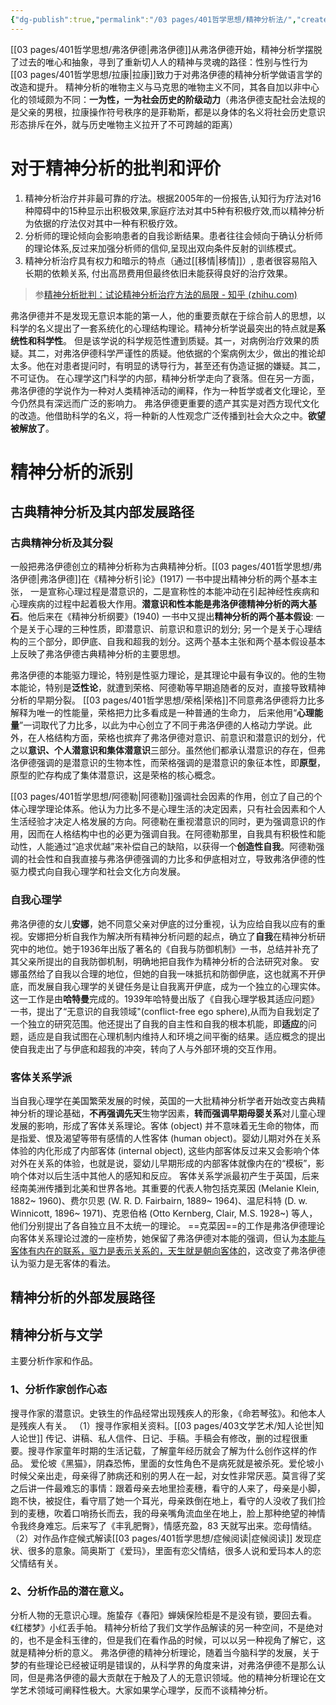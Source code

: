 ```yaml
---
{"dg-publish":true,"permalink":"/03 pages/401哲学思想/精神分析法/","created":"2024-11-30T21:00:30.835+08:00","updated":"2025-03-02T20:29:59.557+08:00"}
---
```


[[03 pages/401哲学思想/弗洛伊德\|弗洛伊德]]从弗洛伊德开始，精神分析学摆脱了过去的唯心和抽象，寻到了重新切人人的精神与灵魂的路径：性别与性行为
[[03 pages/401哲学思想/拉康\|拉康]]致力于对弗洛伊德的精神分析学做语言学的改造和提升。
精神分析的唯物主义与马克思的唯物主义不同，其各自加以非中心化的领域颇为不同：**一为性，一为社会历史的阶级动力**（弗洛伊德支配社会法规的是父亲的男根，拉康操作符号秩序的是菲勒斯，都是以身体的名义将社会历史意识形态排斥在外，就与历史唯物主义拉开了不可跨越的距离）

# 对于精神分析的批判和评价
1. 精神分析治疗并非最可靠的疗法。根据2005年的一份报告,认知行为疗法对16种障碍中的15种显示出积极效果,家庭疗法对其中5种有积极疗效,而以精神分析为依据的疗法仅对其中一种有积极疗效。
2. 分析师的理论倾向会影响患者的自我诊断结果。患者往往会倾向于确认分析师的理论体系,反过来加强分析师的信仰,呈现出双向条件反射的训练模式。
3. 精神分析治疗具有权力和暗示的特点（通过[[移情\|移情]]）, 患者很容易陷入长期的依赖关系, 付出高昂费用但最终依旧未能获得良好的治疗效果。

> 参[精神分析批判：试论精神分析治疗方法的局限 - 知乎 (zhihu.com)](https://zhuanlan.zhihu.com/p/337677697)


弗洛伊德并不是发现无意识本能的第一人，他的重要贡献在于综合前人的思想，以科学的名义提出了一套系统化的心理结构理论。精神分析学说最突出的特点就是**系统性和科学性**。
但是该学说的科学规范性遭到质疑。其一，对病例治疗效果的质疑。其二，对弗洛伊德科学严谨性的质疑。他依据的个案病例太少，做出的推论却太多。他在对患者提问时，有明显的诱导行为，甚至还有伪造证据的嫌疑。其二，不可证伪。
在心理学这门科学的内部，精神分析学走向了衰落。但在另一方面，弗洛伊德的学说作为一种对人类精神活动的阐释，作为一种哲学或者文化理论，至今仍然具有深远而广泛的影响力。
弗洛伊德更重要的遗产其实是对西方现代文化的改造。他借助科学的名义，将一种新的人性观念广泛传播到社会大众之中。**欲望被解放了**。

# 精神分析的派别
## 古典精神分析及其内部发展路径
### 古典精神分析及其分裂
一般把弗洛伊德创立的精神分析称为古典精神分析。[[03 pages/401哲学思想/弗洛伊德\|弗洛伊德]]在《精神分析引论》(1917) 一书中提出精神分析的两个基本主张， 一是宣称心理过程是潜意识的，二是宣称性的本能冲动在引起神经性疾病和心理疾病的过程中起着极大作用。**潜意识和性本能是弗洛伊德精神分析的两大基石**。他后来在《精神分析纲要》(1940) 一书中又提出**精神分析的两个基本假设**: 一个是关于心理的三种性质，即潜意识、前意识和意识的划分; 另一个是关于心理结构的三个部分，即伊底、自我和超我的划分。这两个基本主张和两个基本假设基本上反映了弗洛伊德古典精神分析的主要思想。

弗洛伊德的本能驱力理论，特别是性驱力理论，是其理论中最有争议的。他的生物本能论，特别是**泛性论**，就遭到荣格、阿德勒等早期追随者的反对，直接导致精神分析的早期分裂。
[[03 pages/401哲学思想/荣格\|荣格]]不同意弗洛伊德将力比多解释为唯一的性能量，荣格把力比多看成是一种普通的生命力， 后来他用“**心理能量**”一词取代了力比多，以此为中心创立了不同于弗洛伊德的人格动力学说。此外，在人格结构方面，荣格也摈弃了弗洛伊德对意识、前意识和潜意识的划分，代之以**意识、个人潜意识和集体潜意识**三部分。虽然他们都承认潜意识的存在，但弗洛伊德强调的是潜意识的生物本性，而荣格强调的是潜意识的象征本性，即**原型**，原型的贮存构成了集体潜意识，这是荣格的核心概念。

[[03 pages/401哲学思想/阿德勒\|阿德勒]]强调社会因素的作用，创立了自己的个体心理学理论体系。他认为力比多不是心理生活的决定因素，只有社会因素和个人生活经验才决定人格发展的方向。阿德勒在重视潜意识的同时，更为强调意识的作用，因而在人格结构中也的必更为强调自我。在阿德勒那里，自我具有积极性和能动性，人能通过“追求优越”来补偿自己的缺陷，以获得一个**创造性自我**。阿德勒强调的社会性和自我直接与弗洛伊德强调的力比多和伊底相对立，导致弗洛伊德的性驱力模式向自我心理学和社会文化方向发展。

### 自我心理学
弗洛伊德的女儿**安娜**，她不同意父亲对伊底的过分重视，认为应给自我以应有的重视。安娜把分析自我作为解决所有精神分析问题的起点，确立了**自我**在精神分析研究中的地位。她于1936年出版了著名的《自我与防御机制》一书，总结并补充了其父亲所提出的自我防御机制，明确地把自我作为精神分析的合法研究对象。
安娜虽然给了自我以合理的地位，但她的自我一味抵抗和防御伊底，这也就离不开伊底，而发展自我心理学的关键任务是让自我离开伊底，成为一个独立的心理实体。这一工作是由**哈特曼**完成的。1939年哈特曼出版了《自我心理学极其适应问题》一书，提出了“无意识的自我领域"(conflict-free ego sphere),从而为自我划定了一个独立的研究范围。他还提出了自我的自主性和自我的根本机能，即**适应**的问题，适应是自我试图在心理机制内维持人和环境之间平衡的结果。适应概念的提出使自我走出了与伊底和超我的冲突，转向了人与外部环境的交互作用。

### 客体关系学派 
当自我心理学在美国繁荣发展的时候，英国的一大批精神分析学者开始改变古典精神分析的理论基础，**不再强调先天**生物学因素，**转而强调早期母婴关系**对儿童心理发展的影响，形成了客体关系理论。客体 (object) 并不意味着无生命的物体，而是指爱、恨及渴望等带有感情的人性客体 (human object)。婴幼儿期对外在关系体验的内化形成了内部客体 (internal object), 这些内部客体反过来又会影响个体对外在关系的体验，也就是说，婴幼儿早期形成的内部客体就像内在的“模板”，影响个体对以后生活中其他人的感知和反应。
客体关系学派最初产生于英国，后来经南美洲传播到北美和世界各地。其重要的代表人物包括克莱因 (Melanie Klein, 1882~ 1960)、费尔贝恩 (W. R. D. Fairbairn, 1889~ 1964)、温尼科特 (D. w. Winnicott, 1896~ 1971)、克恩伯格 (Otto Kernberg, Clair, M.S. 1928~) 等人，他们分别提出了各自独立且不太统一的理论。
==克菜因==的工作是弗洛伊德理论向客体关系理论过渡的一座桥势，她保留了弗洛伊德对本能的强调，但认为<u>本能与客体有内在的联系，驱力是表示关系的，天生就是朝向客体的</u>，这改变了弗洛伊德认为驱力是无客体的看法。




## 精神分析的外部发展路径


## 精神分析与文学
主要分析作家和作品。
### 1、分析作家创作心态
搜寻作家的潜意识。史铁生的作品经常出现残疾人的形象，《命若琴弦》。和他本人是残疾人有关。
（1）搜寻作家相关资料。[[03 pages/403文学艺术/知人论世\|知人论世]]
传记、讲稿、私人信件、日记、手稿。手稿会有修改，删的过程很重要。搜寻作家童年时期的生活记载，了解童年经历就会了解为什么创作这样的作品。
爱伦坡《黑猫》，阴森恐怖，里面的女性角色不是病死就是被杀死。爱伦坡小时候父亲出走，母亲得了肺病还和别的男人在一起，对女性非常厌恶。莫言得了奖之后讲一件最难忘的事情：跟着母亲去地里捡麦穗，看守的人来了，母亲是小脚，跑不快，被捉住，看守扇了她一个耳光，母亲跌倒在地上，看守的人没收了我们捡到的麦穗，吹着口哨扬长而去，我的母亲嘴角流血坐在地上，脸上那种绝望的神情令我终身难忘。后来写了《丰乳肥臀》，情感充盈，83 天就写出来。恋母情结。
（2）对作品作症候式解读[[03 pages/401哲学思想/症候阅读\|症候阅读]]
发现症状、很多的意象。简奥斯丁《爱玛》，里面有恋父情结，很多人说和爱玛本人的恋父情结有关。
### 2、分析作品的潜在意义。
分析人物的无意识心理。施蛰存《春阳》蝉姨保险柜是不是没有锁，要回去看。《红楼梦》小红丢手帕。
精神分析给了我们文学作品解读的另一种空间，不是绝对的，也不是金科玉律的，但是我们在看作品的时候，可以以另一种视角了解它，这就是精神分析的意义。
弗洛伊德的精神分析理论，随着当今脑科学的发展，关于梦的有些理论已经被证明是错误的，从科学界的角度来讲，对弗洛伊德不是那么认同，但是弗洛伊德的最大贡献在于触及了人的无意识领域。他的精神分析理论在文学艺术领域可阐释性极大。大家如果学心理学，反而不谈精神分析。
